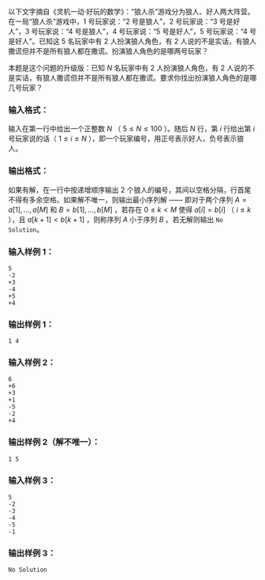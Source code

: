 <!-- Title
狼人杀-简单版 (20)
-->
以下文字摘自《灵机一动·好玩的数学》：“狼人杀”游戏分为狼人、好人两大阵营。在一局“狼人杀”游戏中，1 号玩家说：“2 号是狼人”，2 号玩家说：“3
号是好人”，3 号玩家说：“4 号是狼人”，4 号玩家说：“5 号是好人”，5 号玩家说：“4 号是好人”。已知这 5 名玩家中有 2 人扮演狼人角色，有
2 人说的不是实话，有狼人撒谎但并不是所有狼人都在撒谎。扮演狼人角色的是哪两号玩家？

本题是这个问题的升级版：已知 $N$ 名玩家中有 2 人扮演狼人角色，有 2
人说的不是实话，有狼人撒谎但并不是所有狼人都在撒谎。要求你找出扮演狼人角色的是哪几号玩家？

### 输入格式：

输入在第一行中给出一个正整数 $N$ （ $5 \le N \le 100$ ）。随后 $N$ 行，第 $i$ 行给出第 $i$ 号玩家说的话（ $1
\le i \le N$ ），即一个玩家编号，用正号表示好人，负号表示狼人。

### 输出格式：

如果有解，在一行中按递增顺序输出 2 个狼人的编号，其间以空格分隔，行首尾不得有多余空格。如果解不唯一，则输出最小序列解 —— 即对于两个序列 $A = {
a[1], ..., a[M] }$ 和 $B = { b[1], ..., b[M] }$ ，若存在 $0 \le k < M$ 使得
$a[i]=b[i]$ （ $i \le k$ ），且 $a[k+1]<b[k+1]$ ，则称序列 $A$ 小于序列 $B$ 。若无解则输出 `No
Solution`。

### 输入样例 1：

```
5
-2
+3
-4
+5
+4
```

### 输出样例 1：

```
1 4
```

### 输入样例 2：

```
6
+6
+3
+1
-5
-2
+4
```

### 输出样例 2（解不唯一）：

```
1 5
```

### 输入样例 3：

```
5
-2
-3
-4
-5
-1
```

### 输出样例 3：

```
No Solution
```
